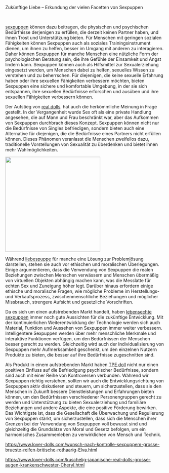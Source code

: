 
<p>Zukünftige Liebe – Erkundung der vielen Facetten von Sexpuppen</p>
<p>&nbsp;</p>
<p> <a href="https://www.lover-dolls.com/">sexpuppen</a>  können dazu beitragen, die physischen und psychischen Bedürfnisse derjenigen zu erfüllen, die derzeit keinen Partner haben, und ihnen Trost und Unterstützung bieten. Für Menschen mit geringen sozialen Fähigkeiten können Sexpuppen auch als soziales Trainingsinstrument dienen, um ihnen zu helfen, besser im Umgang mit anderen zu interagieren. Daher können Sexpuppen für manche Menschen eine nützliche Form der psychologischen Beratung sein, die ihre Gefühle der Einsamkeit und Angst lindern kann. Sexpuppen können auch als Hilfsmittel zur Sexualerziehung eingesetzt werden, um Menschen dabei zu helfen, sexuelles Wissen zu verstehen und zu beherrschen. Für diejenigen, die keine sexuelle Erfahrung haben oder ihre sexuellen Fähigkeiten verbessern möchten, bieten Sexpuppen eine sichere und komfortable Umgebung, in der sie sich entspannen, ihre sexuellen Bedürfnisse erforschen und ausüben und ihre sexuellen Fähigkeiten verbessern können.<br />
</p>
<p>Der Aufstieg von <a href="https://www.lover-dolls.com/real-doll.html">real dolls</a>  hat auch die herkömmliche Meinung in Frage gestellt. In der Vergangenheit wurde Sex oft als eine private Handlung angesehen, die auf Mann und Frau beschränkt war, aber das Aufkommen von Sexpuppen durchbrach dieses Konzept. Sexpuppen können nicht nur die Bedürfnisse von Singles befriedigen, sondern bieten auch eine Alternative für diejenigen, die die Bedürfnisse eines Partners nicht erfüllen können. Dieses Phänomen veranlasst die Menschen zweifellos dazu, traditionelle Vorstellungen von Sexualität zu überdenken und bietet ihnen mehr Wahlmöglichkeiten.</p>
<p><a href="https://www.lover-dolls.com/beruehmter-europa-pornodarstellerin-liebespuppen-blaugraues-haar-Betsy.html"><img src="https://www.lover-dolls.com/image/se-doll/Betsy/1.jpg" alt="" width="300"/></a><br />
</p>
<p>Während <a href="https://www.lover-dolls.com/liebespuppen.html">liebespuppe</a> für manche eine Lösung zur Problemlösung darstellen, stehen sie auch vor ethischen und moralischen Überlegungen. Einige argumentieren, dass die Verwendung von Sexpuppen die realen Beziehungen zwischen Menschen verwässern und Menschen übermäßig von virtuellen Objekten abhängig machen kann, was die Messlatte für echten Sex und Zuneigung höher legt. Darüber hinaus erfordern einige ethische und moralische Fragen, wie mögliche Probleme im Herstellungs- und Verkaufsprozess, zwischenmenschliche Beziehungen und möglicher Missbrauch, strengere Aufsicht und gesetzliche Vorschriften.<br />
</p>
<p>Da es sich um einen aufstrebenden Markt handelt, haben <a href="https://www.lover-dolls.com/lebensechte-sexpuppe-sexdoll.html"> lebensechte sexpuppen</a> immer noch gute Aussichten für die zukünftige Entwicklung. Mit der kontinuierlichen Weiterentwicklung der Technologie werden sich auch Material, Funktion und Aussehen von Sexpuppen immer weiter verbessern. Intelligentere Sexpuppen werden über mehr menschliche Merkmale und interaktive Funktionen verfügen, um den Bedürfnissen der Menschen besser gerecht zu werden. Gleichzeitig wird auch der Individualisierung von Sexpuppen mehr Aufmerksamkeit geschenkt, um den einzelnen Nutzern Produkte zu bieten, die besser auf ihre Bedürfnisse zugeschnitten sind.<br />
</p>
<p>Als Produkt in einem aufstrebenden Markt haben <a href="https://www.lover-dolls.com/tpe-sexpuppen-doll.html">TPE doll</a> nicht nur einen positiven Einfluss auf die Befriedigung psychischer Bedürfnisse, sondern sind auch mit einer Reihe von Kontroversen verbunden. Während wir Sexpuppen richtig verstehen, sollten wir auch die Entwicklungsrichtung von Sexpuppen aktiv diskutieren und steuern, um sicherzustellen, dass sie den Menschen in Zukunft bessere Dienstleistungen und Erfahrungen bieten können, um den Bedürfnissen verschiedener Personengruppen gerecht zu werden und Unterstützung zu bieten Sexualerziehung und familiäre Beziehungen und andere Aspekte, die eine positive Förderung bewirken. Das Wichtigste ist, dass die Gesellschaft die Überwachung und Regulierung von Sexpuppen stärkt, um sicherzustellen, dass sich die Menschen ihrer Grenzen bei der Verwendung von Sexpuppen voll bewusst sind und gleichzeitig die Grundsätze von Moral und Gesetz befolgen, um ein harmonisches Zusammenleben zu verwirklichen von Mensch und Technik.</p>
<p><a href="https://www.lover-dolls.com/wunsch-nach-kontrolle-sexpuppem-grosse-brueste-reifen-britische-rothaarig-Elva.html">https://www.lover-dolls.com/wunsch-nach-kontrolle-sexpuppem-grosse-brueste-reifen-britische-rothaarig-Elva.html</a></p>
<p><a href="https://www.lover-dolls.com/beruehmter-europa-pornodarstellerin-liebespuppen-blaugraues-haar-Betsy.html"></a></p>
<p><a href="https://www.lover-dolls.com/kuschelig-japanische-real-dolls-grosse-augen-krankenschwester-Cheryl.html">https://www.lover-dolls.com/kuschelig-japanische-real-dolls-grosse-augen-krankenschwester-Cheryl.html</a></p>
